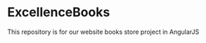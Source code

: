 ExcellenceBooks
===============

This repository is for our website books store project in AngularJS
